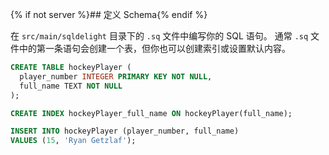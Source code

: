 {% if not server %}## 定义 Schema{% endif %}

在 `src/main/sqldelight` 目录下的 `.sq` 文件中编写你的 SQL 语句。
通常 `.sq` 文件中的第一条语句会创建一个表，但你也可以创建索引或设置默认内容。

```sql title="src/main/sqldelight/com/example/sqldelight/hockey/data/Player.sq"
CREATE TABLE hockeyPlayer (
  player_number INTEGER PRIMARY KEY NOT NULL,
  full_name TEXT NOT NULL
);

CREATE INDEX hockeyPlayer_full_name ON hockeyPlayer(full_name);

INSERT INTO hockeyPlayer (player_number, full_name)
VALUES (15, 'Ryan Getzlaf');